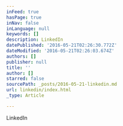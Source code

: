 ```yaml
---
inFeed: true
hasPage: true
inNav: false
inLanguage: null
keywords: []
description: LinkedIn
datePublished: '2016-05-21T02:26:30.772Z'
dateModified: '2016-05-21T02:26:03.674Z'
authors: []
publisher: null
title: ''
author: []
starred: false
sourcePath: _posts/2016-05-21-linkedin.md
url: linkedin/index.html
_type: Article

---
```

LinkedIn